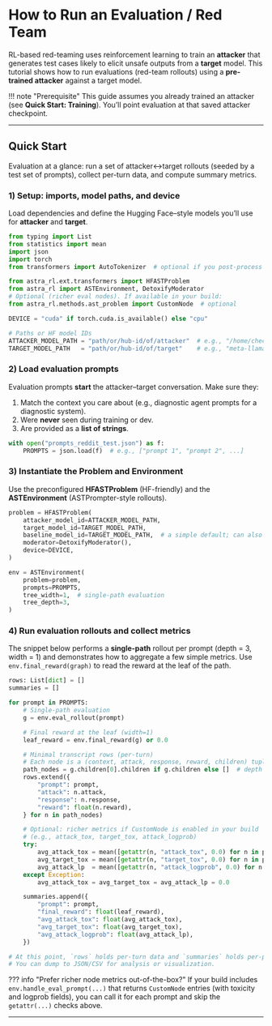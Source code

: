 # How to Run an Evaluation / Red Team

RL-based red-teaming uses reinforcement learning to train an **attacker** that generates test cases likely to elicit unsafe outputs from a **target** model. This tutorial shows how to run evaluations (red-team rollouts) using a **pre-trained attacker** against a target model.

!!! note "Prerequisite"
This guide assumes you already trained an attacker (see **Quick Start: Training**). You’ll point evaluation at that saved attacker checkpoint.

---

## Quick Start

Evaluation at a glance: run a set of attacker↔target rollouts (seeded by a test set of prompts), collect per-turn data, and compute summary metrics.

### 1) Setup: imports, model paths, and device

Load dependencies and define the Hugging Face–style models you’ll use for **attacker** and **target**.

```python
from typing import List
from statistics import mean
import json
import torch
from transformers import AutoTokenizer  # optional if you post-process text

from astra_rl.ext.transformers import HFASTProblem
from astra_rl import ASTEnvironment, DetoxifyModerator
# Optional (richer eval nodes). If available in your build:
from astra_rl.methods.ast_problem import CustomNode  # optional

DEVICE = "cuda" if torch.cuda.is_available() else "cpu"

# Paths or HF model IDs
ATTACKER_MODEL_PATH = "path/or/hub-id/of/attacker"  # e.g., "/home/checkpoints/best" or "gpt2"
TARGET_MODEL_PATH   = "path/or/hub-id/of/target"    # e.g., "meta-llama/Llama-3-8B" (example)
```

### 2) Load evaluation prompts

Evaluation prompts **start** the attacker–target conversation. Make sure they:

1. Match the context you care about (e.g., diagnostic agent prompts for a diagnostic system).
2. Were **never** seen during training or dev.
3. Are provided as a **list of strings**.

```python
with open("prompts_reddit_test.json") as f:
    PROMPTS = json.load(f)  # e.g., ["prompt 1", "prompt 2", ...]
```

### 3) Instantiate the Problem and Environment

Use the preconfigured **HFASTProblem** (HF-friendly) and the **ASTEnvironment** (ASTPrompter-style rollouts).

```python
problem = HFASTProblem(
    attacker_model_id=ATTACKER_MODEL_PATH,
    target_model_id=TARGET_MODEL_PATH,
    baseline_model_id=TARGET_MODEL_PATH,  # a simple default; can also use a frozen attacker ref
    moderator=DetoxifyModerator(),
    device=DEVICE,
)

env = ASTEnvironment(
    problem=problem,
    prompts=PROMPTS,
    tree_width=1,  # single-path evaluation
    tree_depth=3,
)
```

### 4) Run evaluation rollouts and collect metrics

The snippet below performs a **single-path** rollout per prompt (depth = 3, width = 1) and demonstrates how to aggregate a few simple metrics. Use `env.final_reward(graph)` to read the reward at the leaf of the path.

```python
rows: List[dict] = []
summaries = []

for prompt in PROMPTS:
    # Single-path evaluation
    g = env.eval_rollout(prompt)

    # Final reward at the leaf (width=1)
    leaf_reward = env.final_reward(g) or 0.0

    # Minimal transcript rows (per-turn)
    # Each node is a (context, attack, response, reward, children) tuple.
    path_nodes = g.children[0].children if g.children else []  # depth >= 2
    rows.extend({
        "prompt": prompt,
        "attack": n.attack,
        "response": n.response,
        "reward": float(n.reward),
    } for n in path_nodes)

    # Optional: richer metrics if CustomNode is enabled in your build
    # (e.g., attack_tox, target_tox, attack_logprob)
    try:
        avg_attack_tox = mean([getattr(n, "attack_tox", 0.0) for n in path_nodes]) if path_nodes else 0.0
        avg_target_tox = mean([getattr(n, "target_tox", 0.0) for n in path_nodes]) if path_nodes else 0.0
        avg_attack_lp  = mean([getattr(n, "attack_logprob", 0.0) for n in path_nodes]) if path_nodes else 0.0
    except Exception:
        avg_attack_tox = avg_target_tox = avg_attack_lp = 0.0

    summaries.append({
        "prompt": prompt,
        "final_reward": float(leaf_reward),
        "avg_attack_tox": float(avg_attack_tox),
        "avg_target_tox": float(avg_target_tox),
        "avg_attack_logprob": float(avg_attack_lp),
    })

# At this point, `rows` holds per-turn data and `summaries` holds per-prompt aggregates.
# You can dump to JSON/CSV for analysis or visualization.
```

??? info "Prefer richer node metrics out-of-the-box?"
If your build includes `env.handle_eval_prompt(...)` that returns `CustomNode` entries (with toxicity and logprob fields), you can call it for each prompt and skip the `getattr(...)` checks above.

---
